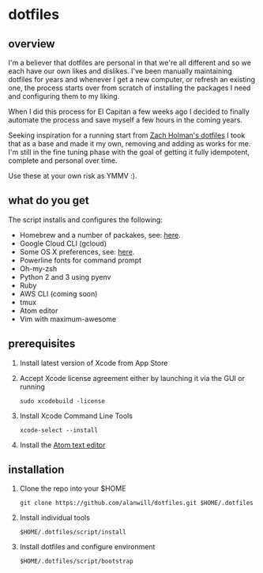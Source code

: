 # dotfiles

## overview

I'm  a believer that dotfiles are  personal in that we're all different and so we each have our own likes and dislikes. I've been manually maintaining dotfiles for years and whenever I get a new computer, or refresh an existing one, the process starts over from scratch of installing the packages I need and configuring them to my liking.

When I did this process for El Capitan a few weeks ago I decided to finally automate the process and save myself a few hours in the coming years.

Seeking inspiration for a running start from [Zach Holman's dotfiles](https://github.com/holman/dotfiles) I took that as a base and made it my own, removing and adding as works for me. I'm still in the fine tuning phase with the goal of getting it fully idempotent, complete and personal over time.

Use these at your own risk as YMMV :).

## what do you get
The script installs and configures the following:
* Homebrew and a number of packakes, see: [here](./homebrew/install.sh).
* Google Cloud CLI (gcloud)
* Some OS X preferences, see: [here](./osx/set-defaults.sh).
* Powerline fonts for command prompt
* Oh-my-zsh
* Python 2 and 3 using pyenv
* Ruby
* AWS CLI (coming soon)
* tmux
* Atom editor
* Vim with maximum-awesome

## prerequisites
1. Install latest version of Xcode from App Store
2. Accept Xcode license agreement either by launching it via the GUI or running

    ```
    sudo xcodebuild -license
    ```
3. Install Xcode Command Line Tools

    ```
    xcode-select --install
    ```
4. Install the [Atom text editor](https://atom.io)

## installation

1. Clone the repo into your $HOME
    ```
    git clone https://github.com/alanwill/dotfiles.git $HOME/.dotfiles
    ```

2. Install individual tools
    ```
    $HOME/.dotfiles/script/install
    ```
3. Install dotfiles and configure environment

    ```
    $HOME/.dotfiles/script/bootstrap
    ```
